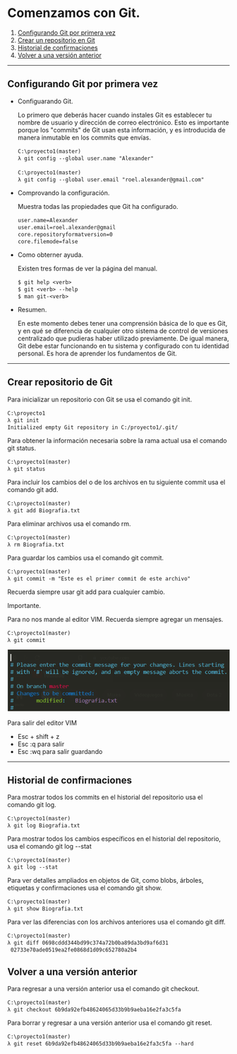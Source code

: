 # Comenzamos con Git.
1. [Configurando Git por primera vez](#Configurando-Git-por-primera-vez)
2. [Crear un repositorio en Git](#Crear-repositorio-en-Git)
3. [Historial de confirmaciones](#Historial-de-confiramciones)
4. [Volver a una versión anterior](#Volver-a-una-versión-anterior)
---

## Configurando Git por primera vez
- Configuarando Git.

  Lo primero que deberás hacer cuando instales Git es establecer tu nombre de usuario y dirección de correo electrónico. Esto es importante porque los "commits" de Git usan esta información, y es introducida de manera inmutable en los commits que envías.
  ~~~
  C:\proyecto1(master)
  λ git config --global user.name "Alexander"

  C:\proyecto1(master)
  λ git config --global user.email "roel.alexander@gmail.com" 
  ~~~

- Comprovando la configuración.

  Muestra todas las propiedades que Git ha configurado.
  ~~~
  user.name=Alexander
  user.email=roel.alexander@gmail
  core.repositoryformatversion=0
  core.filemode=false
  ~~~

- Como obterner ayuda.

  Existen tres formas de ver la página del manual.
  ~~~
  $ git help <verb>
  $ git <verb> --help
  $ man git-<verb>
  ~~~
- Resumen.

  En este momento debes tener una comprensión básica de lo que es Git, y en qué se diferencia de cualquier otro sistema de control de versiones centralizado que pudieras haber utilizado previamente. De igual manera, Git debe estar funcionando en tu sistema y configurado con tu identidad personal. Es hora de aprender los fundamentos de Git.
---

## Crear repositorio de Git
Para inicializar un repositorio con Git se usa el comando git init.
~~~
C:\proyecto1
λ git init
Initialized empty Git repository in C:/proyecto1/.git/
~~~

Para obtener la información necesaria sobre la rama actual usa el comando git status.
~~~
C:\proyecto1(master)
λ git status
~~~

Para incluir los cambios del o de los archivos en tu siguiente commit usa el comando git add.
~~~
C:\proyecto1(master)
λ git add Biografia.txt
~~~

Para eliminar archivos usa el comando rm.
~~~
C:\proyecto1(master)
λ rm Biografia.txt
~~~

Para guardar los cambios usa el comando git commit.
~~~
C:\proyecto1(master)
λ git commit -m "Este es el primer commit de este archivo"
~~~
Recuerda siempre usar git add para cualquier cambio.

Importante.

Para no nos mande al editor VIM.
Recuerda siempre agregar un mensajes.
~~~
C:\proyecto1(master)
λ git commit
~~~
![Editor VIM](../img/commit.png)

Para salir del editor VIM  
- Esc + shift + z
- Esc :q para salir 
- Esc :wq para salir guardando
--- 
## Historial de confirmaciones 
Para mostrar todos los commits en el historial del repositorio usa el comando git log.
~~~
C:\proyecto1(master)
λ git log Biografia.txt
~~~
Para mostrar todos los cambios específicos en el historial del repositorio, usa el comando git log --stat
~~~
C:\proyecto1(master)
λ git log --stat
~~~
Para ver detalles ampliados en objetos de Git, como blobs, árboles, etiquetas y confirmaciones usa el comando git show.
~~~
C:\proyecto1(master)             
λ git show Biografia.txt 
~~~
Para ver las diferencias con los archivos anteriores
usa el comando git diff.
~~~
C:\proyecto1(master)
λ git diff 0698cddd344bd99c374a72b0ba89da3bd9af6d31
 02733e70ade0519ea2fe0868d1d09c652780a2b4
~~~
## Volver a una versión anterior 
Para regresar a una versión anterior usa el comando git checkout.
~~~
C:\proyecto1(master)
λ git checkout 6b9da92efb48624065d33b9b9aeba16e2fa3c5fa 
~~~
Para borrar y regresar a una versión  anterior usa el comando git reset.
~~~
C:\proyecto1(master)
λ git reset 6b9da92efb48624065d33b9b9aeba16e2fa3c5fa --hard
~~~
